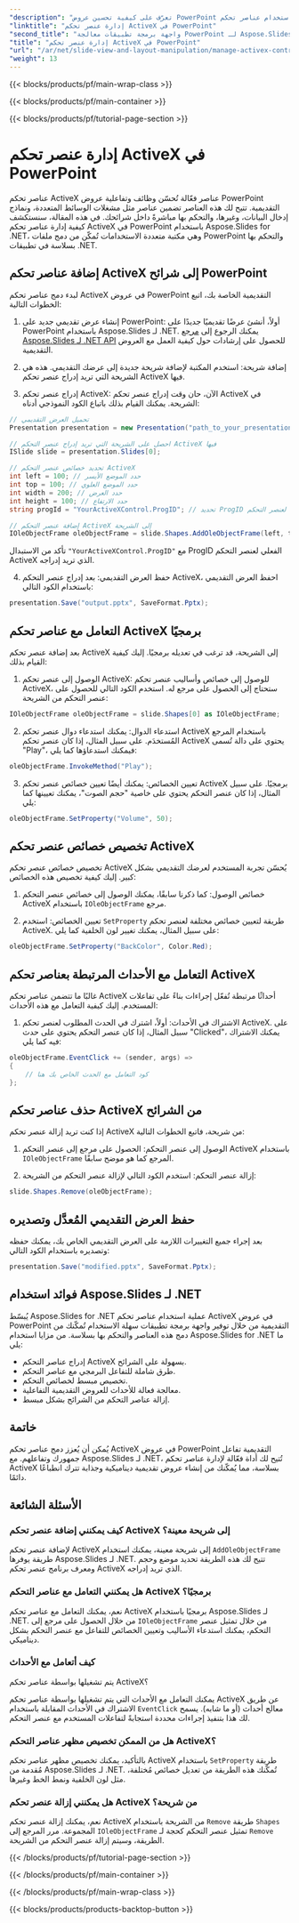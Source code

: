 ```yaml
---
"description": "تعرّف على كيفية تحسين عروض PowerPoint التقديمية باستخدام عناصر تحكم ActiveX باستخدام Aspose.Slides لـ .NET. يغطي دليلنا خطوة بخطوة الإدراج، والتعديل، والتخصيص، ومعالجة الأحداث، والمزيد."
"linktitle": "إدارة عنصر تحكم ActiveX في PowerPoint"
"second_title": "واجهة برمجة تطبيقات معالجة PowerPoint لـ Aspose.Slides .NET"
"title": "إدارة عنصر تحكم ActiveX في PowerPoint"
"url": "/ar/net/slide-view-and-layout-manipulation/manage-activex-control/"
"weight": 13
---
```


{{< blocks/products/pf/main-wrap-class >}}

{{< blocks/products/pf/main-container >}}

{{< blocks/products/pf/tutorial-page-section >}}

# إدارة عنصر تحكم ActiveX في PowerPoint

عناصر تحكم ActiveX عناصر فعّالة تُحسّن وظائف وتفاعلية عروض PowerPoint التقديمية. تتيح لك هذه العناصر تضمين عناصر مثل مشغلات الوسائط المتعددة، ونماذج إدخال البيانات، وغيرها، والتحكم بها مباشرةً داخل شرائحك. في هذه المقالة، سنستكشف كيفية إدارة عناصر تحكم ActiveX في PowerPoint باستخدام Aspose.Slides for .NET، وهي مكتبة متعددة الاستخدامات تُمكّن من دمج ملفات PowerPoint والتحكم بها بسلاسة في تطبيقات .NET.

## إضافة عناصر تحكم ActiveX إلى شرائح PowerPoint

لبدء دمج عناصر تحكم ActiveX في عروض PowerPoint التقديمية الخاصة بك، اتبع الخطوات التالية:

1. إنشاء عرض تقديمي جديد على PowerPoint: أولاً، أنشئ عرضًا تقديميًا جديدًا على PowerPoint باستخدام Aspose.Slides لـ .NET. يمكنك الرجوع إلى [مرجع Aspose.Slides لـ .NET API](https://reference.aspose.com/slides/net/) للحصول على إرشادات حول كيفية العمل مع العروض التقديمية.

2. إضافة شريحة: استخدم المكتبة لإضافة شريحة جديدة إلى عرضك التقديمي. هذه هي الشريحة التي تريد إدراج عنصر تحكم ActiveX فيها.

3. إدراج عنصر تحكم ActiveX: الآن، حان وقت إدراج عنصر تحكم ActiveX في الشريحة. يمكنك القيام بذلك باتباع الكود النموذجي أدناه:

```csharp
// تحميل العرض التقديمي
Presentation presentation = new Presentation("path_to_your_presentation.pptx");

// احصل على الشريحة التي تريد إدراج عنصر التحكم ActiveX فيها
ISlide slide = presentation.Slides[0];

// تحديد خصائص عنصر التحكم ActiveX
int left = 100; // حدد الموضع الأيسر
int top = 100; // حدد الموضع العلوي
int width = 200; // حدد العرض
int height = 100; // حدد الارتفاع
string progId = "YourActiveXControl.ProgID"; // تحديد ProgID لعنصر التحكم ActiveX

// إضافة عنصر التحكم ActiveX إلى الشريحة
IOleObjectFrame oleObjectFrame = slide.Shapes.AddOleObjectFrame(left, top, width, height, progId);
```

تأكد من الاستبدال `"YourActiveXControl.ProgID"` مع ProgID الفعلي لعنصر التحكم ActiveX الذي تريد إدراجه.

4. حفظ العرض التقديمي: بعد إدراج عنصر التحكم ActiveX، احفظ العرض التقديمي باستخدام الكود التالي:

```csharp
presentation.Save("output.pptx", SaveFormat.Pptx);
```

## التعامل مع عناصر تحكم ActiveX برمجيًا

بعد إضافة عنصر تحكم ActiveX إلى الشريحة، قد ترغب في تعديله برمجيًا. إليك كيفية القيام بذلك:

1. الوصول إلى عنصر تحكم ActiveX: للوصول إلى خصائص وأساليب عنصر تحكم ActiveX، ستحتاج إلى الحصول على مرجع له. استخدم الكود التالي للحصول على عنصر التحكم من الشريحة:

```csharp
IOleObjectFrame oleObjectFrame = slide.Shapes[0] as IOleObjectFrame;
```

2. استدعاء الدوال: يمكنك استدعاء دوال عنصر تحكم ActiveX باستخدام المرجع المُستخدَم. على سبيل المثال، إذا كان عنصر تحكم ActiveX يحتوي على دالة تُسمى "Play"، فيمكنك استدعاؤها كما يلي:

```csharp
oleObjectFrame.InvokeMethod("Play");
```

3. تعيين الخصائص: يمكنك أيضًا تعيين خصائص عنصر تحكم ActiveX برمجيًا. على سبيل المثال، إذا كان عنصر التحكم يحتوي على خاصية "حجم الصوت"، يمكنك تعيينها كما يلي:

```csharp
oleObjectFrame.SetProperty("Volume", 50);
```

## تخصيص خصائص عنصر تحكم ActiveX

تخصيص خصائص عنصر تحكم ActiveX يُحسّن تجربة المستخدم لعرضك التقديمي بشكل كبير. إليك كيفية تخصيص هذه الخصائص:

1. خصائص الوصول: كما ذكرنا سابقًا، يمكنك الوصول إلى خصائص عنصر التحكم ActiveX باستخدام `IOleObjectFrame` مرجع.

2. تعيين الخصائص: استخدم `SetProperty` طريقة لتعيين خصائص مختلفة لعنصر تحكم ActiveX. على سبيل المثال، يمكنك تغيير لون الخلفية كما يلي:

```csharp
oleObjectFrame.SetProperty("BackColor", Color.Red);
```

## التعامل مع الأحداث المرتبطة بعناصر تحكم ActiveX

غالبًا ما تتضمن عناصر تحكم ActiveX أحداثًا مرتبطة تُفعّل إجراءات بناءً على تفاعلات المستخدم. إليك كيفية التعامل مع هذه الأحداث:

1. الاشتراك في الأحداث: أولاً، اشترك في الحدث المطلوب لعنصر تحكم ActiveX. على سبيل المثال، إذا كان عنصر التحكم يحتوي على حدث "Clicked"، يمكنك الاشتراك فيه كما يلي:

```csharp
oleObjectFrame.EventClick += (sender, args) =>
{
    // كود التعامل مع الحدث الخاص بك هنا
};
```

## حذف عناصر تحكم ActiveX من الشرائح

إذا كنت تريد إزالة عنصر تحكم ActiveX من شريحة، فاتبع الخطوات التالية:

1. الوصول إلى عنصر التحكم: الحصول على مرجع إلى عنصر التحكم ActiveX باستخدام `IOleObjectFrame` المرجع كما هو موضح سابقًا.

2. إزالة عنصر التحكم: استخدم الكود التالي لإزالة عنصر التحكم من الشريحة:

```csharp
slide.Shapes.Remove(oleObjectFrame);
```

## حفظ العرض التقديمي المُعدَّل وتصديره

بعد إجراء جميع التغييرات اللازمة على العرض التقديمي الخاص بك، يمكنك حفظه وتصديره باستخدام الكود التالي:

```csharp
presentation.Save("modified.pptx", SaveFormat.Pptx);
```

## فوائد استخدام Aspose.Slides لـ .NET

يُبسّط Aspose.Slides for .NET عملية استخدام عناصر تحكم ActiveX في عروض PowerPoint التقديمية من خلال توفير واجهة برمجة تطبيقات سهلة الاستخدام تُمكّنك من دمج هذه العناصر والتحكم بها بسلاسة. من مزايا استخدام Aspose.Slides for .NET ما يلي:

- إدراج عناصر التحكم ActiveX بسهولة على الشرائح.
- طرق شاملة للتفاعل البرمجي مع عناصر التحكم.
- تخصيص مبسط لخصائص التحكم.
- معالجة فعالة للأحداث للعروض التقديمية التفاعلية.
- إزالة عناصر التحكم من الشرائح بشكل مبسط.

## خاتمة

يُمكن أن يُعزز دمج عناصر تحكم ActiveX في عروض PowerPoint التقديمية تفاعل جمهورك وتفاعلهم. مع Aspose.Slides لـ .NET، تُتيح لك أداة فعّالة لإدارة عناصر تحكم ActiveX بسلاسة، مما يُمكّنك من إنشاء عروض تقديمية ديناميكية وجذابة تترك انطباعًا دائمًا.

## الأسئلة الشائعة

### كيف يمكنني إضافة عنصر تحكم ActiveX إلى شريحة معينة؟

لإضافة عنصر تحكم ActiveX إلى شريحة معينة، يمكنك استخدام `AddOleObjectFrame` طريقة يوفرها Aspose.Slides لـ .NET. تتيح لك هذه الطريقة تحديد موضع وحجم ومعرف برنامج عنصر تحكم ActiveX الذي تريد إدراجه.

### هل يمكنني التعامل مع عناصر التحكم ActiveX برمجيًا؟

نعم، يمكنك التعامل مع عناصر تحكم ActiveX برمجيًا باستخدام Aspose.Slides لـ .NET. من خلال الحصول على مرجع إلى `IOleObjectFrame` من خلال تمثيل عنصر التحكم، يمكنك استدعاء الأساليب وتعيين الخصائص للتفاعل مع عنصر التحكم بشكل ديناميكي.

### كيف أتعامل مع الأحداث

 يتم تشغيلها بواسطة عناصر تحكم ActiveX؟

يمكنك التعامل مع الأحداث التي يتم تشغيلها بواسطة عناصر تحكم ActiveX عن طريق الاشتراك في الأحداث المقابلة باستخدام `EventClick` معالج أحداث (أو ما شابه). يسمح لك هذا بتنفيذ إجراءات محددة استجابةً لتفاعلات المستخدم مع عنصر التحكم.

### هل من الممكن تخصيص مظهر عناصر التحكم ActiveX؟

بالتأكيد، يمكنك تخصيص مظهر عناصر تحكم ActiveX باستخدام `SetProperty` طريقة مُقدمة من Aspose.Slides لـ .NET. تُمكّنك هذه الطريقة من تعديل خصائص مُختلفة، مثل لون الخلفية ونمط الخط وغيرها.

### هل يمكنني إزالة عنصر تحكم ActiveX من شريحة؟

نعم، يمكنك إزالة عنصر تحكم ActiveX من الشريحة باستخدام `Remove` طريقة `Shapes` المجموعة. مرر المرجع إلى `IOleObjectFrame` تمثيل عنصر التحكم كحجة لـ `Remove` الطريقة، وسيتم إزالة عنصر التحكم من الشريحة.

{{< /blocks/products/pf/tutorial-page-section >}}

{{< /blocks/products/pf/main-container >}}

{{< /blocks/products/pf/main-wrap-class >}}

{{< blocks/products/products-backtop-button >}}